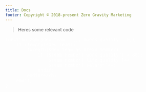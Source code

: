 ```yaml
---
title: Docs
footer: Copyright © 2018-present Zero Gravity Marketing
---
```

> Heres some relevant code

<pre style="color:white">
function zgm($dev_team = [], $work_quality = 0){
	if (!empty($dev_team):
		foreach($dev_team as $team_member):
			if ($team_member['work_quality'] > 80):
				$team_member['life_quality']++;
				$team_member['salary']++;
			endif;
		endforeach;
	endif;
}
</pre>
